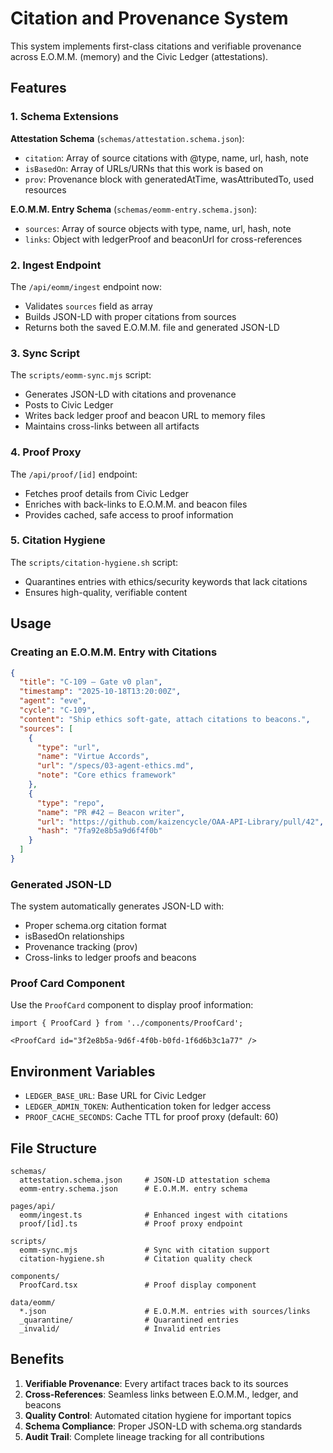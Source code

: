 # Citation and Provenance System

This system implements first-class citations and verifiable provenance across E.O.M.M. (memory) and the Civic Ledger (attestations).

## Features

### 1. Schema Extensions

**Attestation Schema** (`schemas/attestation.schema.json`):
- `citation`: Array of source citations with @type, name, url, hash, note
- `isBasedOn`: Array of URLs/URNs that this work is based on
- `prov`: Provenance block with generatedAtTime, wasAttributedTo, used resources

**E.O.M.M. Entry Schema** (`schemas/eomm-entry.schema.json`):
- `sources`: Array of source objects with type, name, url, hash, note
- `links`: Object with ledgerProof and beaconUrl for cross-references

### 2. Ingest Endpoint

The `/api/eomm/ingest` endpoint now:
- Validates `sources` field as array
- Builds JSON-LD with proper citations from sources
- Returns both the saved E.O.M.M. file and generated JSON-LD

### 3. Sync Script

The `scripts/eomm-sync.mjs` script:
- Generates JSON-LD with citations and provenance
- Posts to Civic Ledger
- Writes back ledger proof and beacon URL to memory files
- Maintains cross-links between all artifacts

### 4. Proof Proxy

The `/api/proof/[id]` endpoint:
- Fetches proof details from Civic Ledger
- Enriches with back-links to E.O.M.M. and beacon files
- Provides cached, safe access to proof information

### 5. Citation Hygiene

The `scripts/citation-hygiene.sh` script:
- Quarantines entries with ethics/security keywords that lack citations
- Ensures high-quality, verifiable content

## Usage

### Creating an E.O.M.M. Entry with Citations

```json
{
  "title": "C-109 – Gate v0 plan",
  "timestamp": "2025-10-18T13:20:00Z",
  "agent": "eve",
  "cycle": "C-109",
  "content": "Ship ethics soft-gate, attach citations to beacons.",
  "sources": [
    {
      "type": "url",
      "name": "Virtue Accords",
      "url": "/specs/03-agent-ethics.md",
      "note": "Core ethics framework"
    },
    {
      "type": "repo",
      "name": "PR #42 – Beacon writer",
      "url": "https://github.com/kaizencycle/OAA-API-Library/pull/42",
      "hash": "7fa92e8b5a9d6f4f0b"
    }
  ]
}
```

### Generated JSON-LD

The system automatically generates JSON-LD with:
- Proper schema.org citation format
- isBasedOn relationships
- Provenance tracking (prov)
- Cross-links to ledger proofs and beacons

### Proof Card Component

Use the `ProofCard` component to display proof information:

```tsx
import { ProofCard } from '../components/ProofCard';

<ProofCard id="3f2e8b5a-9d6f-4f0b-b0fd-1f6d6b3c1a77" />
```

## Environment Variables

- `LEDGER_BASE_URL`: Base URL for Civic Ledger
- `LEDGER_ADMIN_TOKEN`: Authentication token for ledger access
- `PROOF_CACHE_SECONDS`: Cache TTL for proof proxy (default: 60)

## File Structure

```
schemas/
  attestation.schema.json     # JSON-LD attestation schema
  eomm-entry.schema.json      # E.O.M.M. entry schema

pages/api/
  eomm/ingest.ts              # Enhanced ingest with citations
  proof/[id].ts               # Proof proxy endpoint

scripts/
  eomm-sync.mjs               # Sync with citation support
  citation-hygiene.sh         # Citation quality check

components/
  ProofCard.tsx               # Proof display component

data/eomm/
  *.json                      # E.O.M.M. entries with sources/links
  _quarantine/                # Quarantined entries
  _invalid/                   # Invalid entries
```

## Benefits

1. **Verifiable Provenance**: Every artifact traces back to its sources
2. **Cross-References**: Seamless links between E.O.M.M., ledger, and beacons
3. **Quality Control**: Automated citation hygiene for important topics
4. **Schema Compliance**: Proper JSON-LD with schema.org standards
5. **Audit Trail**: Complete lineage tracking for all contributions
